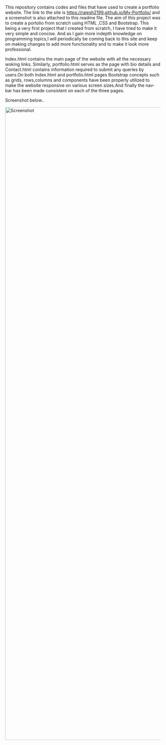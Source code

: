 This repository contains codes and files that have used to create a portfolio website. The link to the site is https://rajesh2199.github.io/My-Portfolio/ and a screenshot is also attached to this readme file.
The aim of this project was to create a portolio from scratch using HTML ,CSS and Bootstrap. This being a very first project that I created from scratch, I have tried to make it very simple and concise. And as I gain more indepth knowledge on programming topics,I will periodically be coming back to this site and keep on making changes to add more functionality and to make it look more professional.

Index.html contains the main page of the website with all the necessary woking links. Similarly, portfolio.html serves as the page with bio details and Contact.html contains information required to submit any queries by users.On both Index.html and portfolio.html pages Bootstrap concepts such as grids, rows,columns and components have been properly utilized to make the website responsive on various screen sizes.And finally the nav-bar has been made consistent on each of the three pages.

Screenshot below..

<img width="2040" alt="Screenshot" src="https://user-images.githubusercontent.com/61152071/83594528-a8548480-a51c-11ea-9479-654b51131c6a.png">

